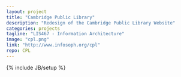 ```yaml
---
layout: project
title: "Cambridge Public Library"
description: "Redesign of the Cambridge Public Library Website"
categories: projects
tagline: "LIS467 - Information Architecture"
image: "cpl.png"
link: "http://www.infosoph.org/cpl"
repo: CPL
---
```

{% include JB/setup %}
